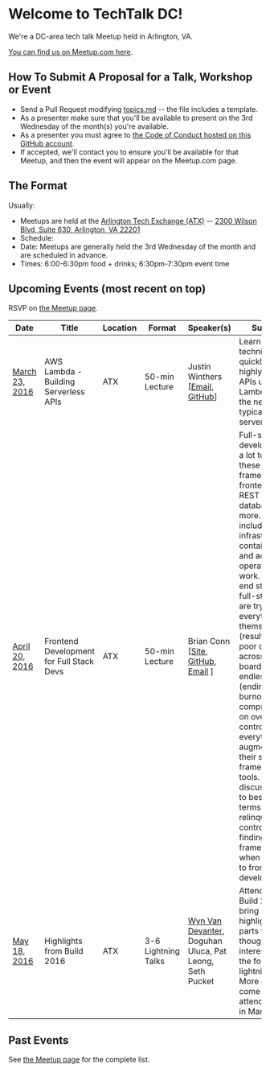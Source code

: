 # Welcome to TechTalk DC! 
We're a DC-area tech talk Meetup held in Arlington, VA.

[You can find us on Meetup.com here](http://www.meetup.com/TechTalkDC/).

## How To Submit A Proposal for a Talk, Workshop or Event
* Send a Pull Request modifying [topics.md](https://github.com/techtalkdc/MeetupSchedule/blob/master/topics.md) -- the file includes a template.
* As a presenter make sure that you'll be available to present on the 3rd Wednesday of the month(s) you're available.
* As a presenter you must agree to [the Code of Conduct hosted on this GitHub account](https://github.com/techtalkdc/CodeOfConduct).
* If accepted, we'll contact you to ensure you'll be available for that Meetup, and then the event will appear on the Meetup.com page.

## The Format
Usually:
 
* Meetups are held at the [Arlington Tech Exchange (ATX)](https://www.excella.com/events/arlington-tech-exchange) -- [2300 Wilson Blvd, Suite 630, Arlington, VA 22201](https://goo.gl/maps/o8oPEyZit8y)  
* Schedule:
 * Date: Meetups are generally held the 3rd Wednesday of the month and are scheduled in advance.
 * Times: 6:00-6:30pm food + drinks; 6:30pm-7:30pm event time

## Upcoming Events (most recent on top)
RSVP on [the Meetup page](http://www.meetup.com/TechTalkDC/#upcoming).

| Date | Title | Location | Format | Speaker(s) | Summary |
| ---- | ----- | -------- | ------ | ---------- | ------- |
|[March 23, 2016](http://www.meetup.com/TechTalkDC/events/229487966/) | AWS Lambda - Building Serverless APIs | ATX | 50-min Lecture | Justin Winthers [[Email](mailto:justin@hoozip.com), [GitHub](https://github.com/JustinWinthers)] | Learn techniques for quickly building highly scalable APIs using AWS Lambda without the need for a typical web server. |
|[April 20, 2016](http://www.meetup.com/TechTalkDC/events/229488065/) | Frontend Development for Full Stack Devs | ATX | 50-min Lecture | Brian Conn [[Site](http://theconnman.com/), [GitHub](https://github.com/TheConnMan), [Email](mailto:brian@theconnman.com) ] | Full-stack developers have a lot to deal with these days: CSS frameworks, frontend MVCs, REST servers, databases, and more. That not including any infrastructure, containerization, and additional operations work. The three end states for full-stack devs are trying to do everything themselves (resulting in poor quality across the board), working endlessly (ending in burnout), or compromising on overall control of everything and augmenting their skills with frameworks and tools. This talk discusses how to best come to terms with relinquishing control and finding good frameworks when it comes to frontend development. | 
|[May 18, 2016](http://www.meetup.com/TechTalkDC/events/229663658/) | Highlights from Build 2016 | ATX | 3-6 Lightning Talks | [Wyn Van Devanter](https://github.com/Wyntuition), Doguhan Uluca, Pat Leong, Seth Pucket | Attendees of Build 2016 will bring back highlights and parts they thought most interesting in the form of lightning talks. More details to come after we attend the event in March/April. |

## Past Events
See [the Meetup page](http://www.meetup.com/TechTalkDC/#past) for the complete list.